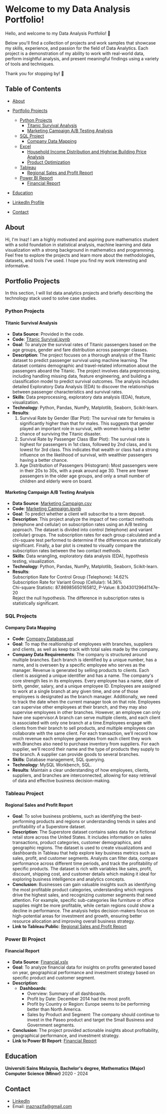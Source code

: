 # Welcome to my Data Analysis Portfolio! 

Hello, and welcome to my Data Analysis Portfolio! 🎉

Below you'll find a collection of projects and work samples that showcase my skills, experience, and passion for the field of Data Analytics. Each project is a demonstration of my ability to work with real-world data, perform insightful analysis, and present meaningful findings using a variety of tools and techniques.

Thank you for stopping by! 🚀

## Table of Contents
- [About](#about)
- [Portfolio Projects](#portfolio-projects)
  - [Python Projects](#python-projects)
    - [Titanic Survival Analysis](#titanic-survival-analysis)
    - [Marketing Campaign A/B Testing Analysis](#marketing-campaign-ab-testing)
  - [SQL Project](#sql-project)
    - [Company Data Mapping](#company-data-mapping)
  - [Excel](#excel--projects)
    - [Household Income Distribution and Highrise Building Price Analysis](https://github.com/InazNazifa/Data-Analyst-Portfolio/blob/main/Household%20Income%20Distribution%20and%20Highrise%20Building%20Price%20Analysis.xlsx)
    - [Product Optimization](https://github.com/InazNazifa/Data-Analyst-Portfolio/blob/main/Product%20Optimization.xls)
  - [Tableau](#tableau)
    - [Regional Sales and Profit Report](#regional-sales-and-profit-report)
  - [Power BI Report](#power-bi-report)
    - [Financial Report](#financial-report)
  
- [Education](#education)
- [LinkedIn Profile](#linkedin)
- [Contact](#contact)

## About
Hi, I'm Inaz! I am a highly motivated and aspiring pure mathematics student with a solid foundation in statistical analysis, 
machine learning and data visualization with a strong background in mathematics and programming. 
Feel free to explore the projects and learn more about the methodologies, datasets, and tools I’ve used. I hope you find my work interesting and informative. 

## Portfolio Projects

In this section, I will list data analytics projects and briefly describing the technology stack used to solve case studies.

### Python Projects

#### Titanic Survival Analysis

- **Data Source**: Provided in the code.
- **Code**: [Titanic Survival.ipynb](https://github.com/InazNazifa/Data-Analyst-Portfolio/blob/main/Titanic%20Survival.py)
- **Goal**: To analyze the survival rates of Titanic passengers based on the age groups, gender and fare distribution across pasenger classes.
- **Description**: The project focuses on a thorough analysis of the Titanic dataset to predict passenger survival using machine learning. The dataset contains demographic and travel-related information about the passengers aboard the Titanic. The project involves data preprocessing, including handling missing data, feature engineering, and building a classification model to predict survival outcomes. The analysis includes detailed Exploratory Data Analysis (EDA) to discover the relationships between passenger characteristics and survival rates.
- **Skills**: Data preprocessing, exploratory data analysis (EDA), feature, visualization.
- **Technology**: Python, Pandas, NumPy, Matplotlib, Seaborn, Scikit-learn.
- **Results**:
  1. Survival Rate by Gender (Bar Plot): The survival rate for females is significantly higher than that for males. This suggests that gender played an important role in survival, with women having a better chance of surviving the Titanic disaster.
  2. Survival Rate by Passenger Class (Bar Plot): The survival rate is highest for passengers in 1st class, followed by 2nd class, and is lowest for 3rd class. This indicates that wealth or class had a strong influence on the likelihood of survival, with wealthier passengers having a better chance.
  3. Age Distribution of Passengers (Histogram): Most passengers were in their 20s to 30s, with a peak around age 30. There are fewer passengers in the older age groups, and only a small number of children and elderly were on board.

#### Marketing Campaign A/B Testing Analysis

- **Data Source**: [Marketing Campaign.csv](https://github.com/InazNazifa/Data-Analyst-Portfolio/blob/main/Marketing%20Campaign.csv)
- **Code**: [Marketing Campaign.ipynb](https://github.com/InazNazifa/Data-Analyst-Portfolio/blob/main/Marketing%20Campaign.py)
- **Goal**: To predict whether a client will subscribe to a term deposit.
- **Description**: This project analyze the impact of two contact methods (telephone and cellular) on subscription rates using an A/B testing approach. The dataset is divided into control (telephone) and variant (cellular) groups. The subscription rates for each group calculated and a chi-square test performed to determine if the differences are statistically significant. Finally, a bar plot is created to visually compare the subscription rates between the two contact methods.
- **Skills**: Data wrangling, exploratory data analysis (EDA), hypothesis testing, visualization.
- **Technology**: Python, Pandas, NumPy, Matplotlib, Seaborn, Scikit-learn.
- **Results**:\
Subscription Rate for Control Group (Telephone): 14.62%\
Subscription Rate for Variant Group (Cellular): 14.36%\
Chi-square Statistic: 87.86985650165812, P-Value: 8.30430129641147e-20\
Reject the null hypothesis. The difference in subscription rates is statistically significant.

### SQL Projects

#### Company Data Mapping

- **Code**: [Company Database.sql](https://github.com/InazNazifa/Data-Analyst-Portfolio/blob/main/Company%20Database.sql)
- **Goal**: To map the realtionship of employees with branches, suppliers and clients, as well as keep track with total sales made by the company.
- **Company Data Requirements**: The company is structured around multiple branches. Each branch is identified by a unique number, has a name, and is overseen by a specific employee who serves as the manager. Revenue is generated by selling products to clients. Each client is assigned a unique identifier and has a name. The company's core strength lies in its employees. Every employee has a name, date of birth, gender, salary, and a unique employee ID. Employees are assigned to work at a single branch at any given time, and one of those employees is designated as the branch manager. Additionally, we need to track the date when the current manager took on that role. Employees can supervise other employees at their branch, and they may also supervise employees in other branches. However, an employee can only have one supervisor.A branch can serve multiple clients, and each client is associated with only one branch at a time.Employees engage with clients from their branch to sell products, and multiple employees can collaborate with the same client. For each transaction, we’ll record how much revenue each employee generates from each client they work with.Branches also need to purchase inventory from suppliers. For each supplier, we’ll record their name and the type of products they supply to the branch. A supplier can provide goods to several branches.
- **Skills**: Database management, SQL querying.
- **Technology**: MySQL Workbench, SQL.
- **Results**: Maintain a clear understanding of how employees, clients, suppliers, and branches are interconnected, allowing for easy retrieval of data and effective business decision-making.

### Tableau Project

#### Regional Sales and Profit Report

- **Goal**: To solve business problems, such as identifying the best-performing products and regions or understanding trends in sales and profitability of a Superstore dataset.
- **Description**: The Superstore dataset contains sales data for a fictional retail store across the United States. It includes information on sales transactions, product categories, customer demographics, and geographic regions. The dataset is used to create visualizations and dashboards in Tableau that help explore key business metrics such as sales, profit, and customer segments. Analysts can filter data, compare performance across different time periods, and track the profitability of specific products. The dataset is rich with variables like sales, profit, discount, shipping cost, and customer details which making it ideal for exploring business intelligence and analytics concepts.
- **Conclusion**: Businesses can gain valuable insights such as identifying the most profitable product categories, understanding which regions drive the highest sales, and recognizing customer segments that need attention. For example, specific sub-categories like furniture or office supplies might be more profitable, while certain regions could show a decline in performance. The analysis helps decision-makers focus on high-potential areas for investment and growth, ensuring better resource allocation and improving overall business strategy.
- **Link to Tableau Public**: [ Regional Sales and Profit Report](https://public.tableau.com/app/profile/inaz.nazifa.dzulkifli/viz/RegionalSalesandProfits_17136209917210/Dashboard3?publish=yes)

### Power BI Project

#### Financial Report

- **Data Source**:  [ Financial.xslx](https://github.com/InazNazifa/Data-Analyst-Portfolio/blob/main/Financial%20Sample%20(1).xlsx)
- **Goal**: To analyze financial data for insights on profits generated based on year, geographical performance and investment strategy based on specific product and customer segment.
- **Description**:
  - **Dashboards**:
    - Overview: Summary of all dashboards.
    - Profit by Date: December 2014 had the most profit.
    - Profit by Country or Region: Europe seems to be performing better than North America.
    - Sales by Product and Segment: The company should continue to invest in the Paseo product and target the Small Business and Government segments.
- **Conclusion**: The project provided actionable insights about profitability, geographical performance, and investment strategy.
- **Link to Power BI Report**: [Financial Report](https://app.powerbi.com/groups/me/reports/ac9c378f-78e9-4b5e-8830-4cb963056a46/9662ba068c5b1eae94dd?experience=power-bi)

## Education

**Universiti Sains Malaysia, Bachelor's degree, Mathematics (Major) Computer Science (Minor)** 2020 - 2024

## Contact

- [LinkedIn](https://www.linkedin.com/in/inaznazifa/)
- Email: inaznazifa@gmail.com
